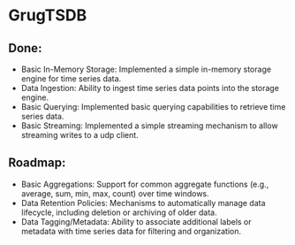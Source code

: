 # GrugTSDB

## Done:
* Basic In-Memory Storage: Implemented a simple in-memory storage engine for time series data.
* Data Ingestion: Ability to ingest time series data points into the storage engine.
* Basic Querying: Implemented basic querying capabilities to retrieve time series data.
* Basic Streaming: Implemented a simple streaming mechanism to allow streaming writes to a udp client.

## Roadmap:
* Basic Aggregations: Support for common aggregate functions (e.g., average, sum, min, max, count) over time windows.
* Data Retention Policies: Mechanisms to automatically manage data lifecycle, including deletion or archiving of older data.
* Data Tagging/Metadata: Ability to associate additional labels or metadata with time series data for filtering and organization.